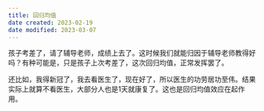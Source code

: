 ```yaml
---
title: 回归均值
date created: 2023-02-19
date modified: 2023-03-07
---
```


孩子考差了，请了辅导老师，成绩上去了。这时候我们就能归因于辅导老师教得好吗？有种可能是，只是孩子上次考差了，这次回归均值，正常发挥罢了。

还比如，我得新冠了，我去看医生了，现在好了，所以医生的功劳居功至伟。结果实际上就算不看医生，大部分人也是1天就康复了。这也是回归均值效应在起作用。
